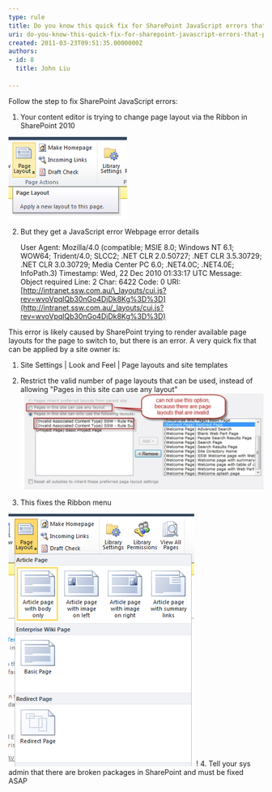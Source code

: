 ```yaml
---
type: rule
title: Do you know this quick fix for SharePoint JavaScript errors that prevents you from switching page layout?
uri: do-you-know-this-quick-fix-for-sharepoint-javascript-errors-that-prevents-you-from-switching-page-layout
created: 2011-03-23T09:51:35.0000000Z
authors:
- id: 8
  title: John Liu

---
```


Follow the step to fix SharePoint JavaScript errors:<br> 
1. Your content editor is trying to change page layout via the Ribbon in SharePoint 2010 

![ Click Page Layout in the Ribbon](PagelayoutInRibbon.jpg) 

2. But they get a JavaScript error
    Webpage error details

     User Agent: Mozilla/4.0 (compatible; MSIE 8.0; Windows NT 6.1; WOW64; Trident/4.0; SLCC2; .NET CLR 2.0.50727; .NET CLR 3.5.30729; .NET CLR 3.0.30729; Media Center PC 6.0; .NET4.0C; .NET4.0E; InfoPath.3)
     Timestamp: Wed, 22 Dec 2010 01:33:17 UTC
    Message: Object required
     Line: 2
     Char: 6422
     Code: 0
     URI:[http://intranet.ssw.com.au/\_layouts/cui.js?rev=wvoVpqlQb30nGo4DjDk8Kg%3D%3D](http://intranet.ssw.com.au/_layouts/cui.js?rev=wvoVpqlQb30nGo4DjDk8Kg%3D%3D)


This error is likely caused by SharePoint trying to render available page layouts for the page to switch to, but there is an error.
 A very quick fix that can be applied by a site owner is:

1. Site Settings | Look and Feel | Page layouts and site templates
2. Restrict the valid number of page layouts that can be used, instead of allowing "Pages in this site can use any layout"
![ Restrict valid page layouts](RestrictedPageLayout.jpg)

3. This fixes the Ribbon menu

![ Ribbon menu fixed](RibbonMenu01.jpg)
!
4. Tell your sys admin that there are broken packages in SharePoint and must be fixed ASAP
